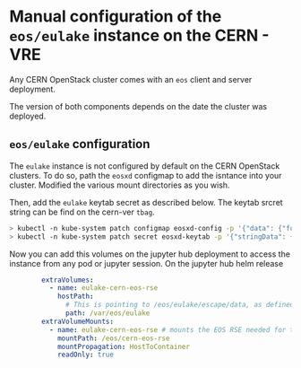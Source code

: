 # Manual configuration of the `eos/eulake` instance on the CERN - VRE

Any CERN OpenStack cluster comes with an `eos` client and server deployment. 

The version of both components depends on the date the cluster was deployed.

## `eos/eulake` configuration

The `eulake` instance is not configured by default on the CERN OpenStack clusters. To do so, path the `eosxd` configmap to add the isntance into your cluster. Modified the various mount directories as you wish.

Then, add the `eulake` keytab secret as described below. The keytab srcret string can be find on the cern-ver `tbag`.

```bash
> kubectl -n kube-system patch configmap eosxd-config -p '{"data": {"fuse.eulake.conf": "{\"name\": \"eulake\", \"hostport\": \"eoseulake.cern.ch\", \"remotemountdir\": \"/eos/eulake/escape/data\", \"localmountdir\": \"/eos/eulake\", \"auth\": {\"ssskeytab\": \"/etc/eos.keytab\"}}"}}'
> kubectl -n kube-system patch secret eosxd-keytab -p '{"stringData": {"fuse.sss.keytab": "<KEYSTAB_SECRET_STRING>"}}'
```

Now you can add this volumes on the jupyter hub deployment to access the instance from any pod or jupyter session. On the jupyter hub helm release

```yaml
        extraVolumes:
          - name: eulake-cern-eos-rse 
            hostPath:
              # This is pointing to /eos/eulake/escape/data, as defined on the eosxd/configmap  
              path: /var/eos/eulake 
        extraVolumeMounts:
          - name: eulake-cern-eos-rse # mounts the EOS RSE needed for the Rucio JupiterLab extension
            mountPath: /eos/cern-eos-rse
            mountPropagation: HostToContainer
            readOnly: true 
```